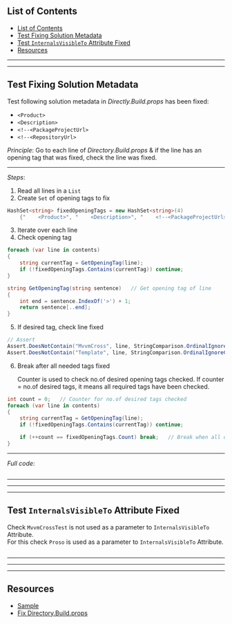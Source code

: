 ## List of Contents
- [List of Contents](#list-of-contents)
- [Test Fixing Solution Metadata](#test-fixing-solution-metadata)
- [Test `InternalsVisibleTo` Attribute Fixed](#test-internalsvisibleto-attribute-fixed)
- [Resources](#resources)


___
___


## Test Fixing Solution Metadata

Test following solution metadata in *Directly.Build.props* has been fixed:

* `<Product>`
* `<Description>`
* `<!--<PackageProjectUrl>`
* `<!--<RepositoryUrl>`

*Principle*: Go to each line of *Directory.Build.props* & if the line has an opening tag that was fixed, check the line was fixed.

___

*Steps*:

1. Read all lines in a `List`
2. Create `Set` of opening tags to fix

```cs
HashSet<string> fixedOpeningTags = new HashSet<string>(4)
    {"    <Product>", "    <Description>", "    <!--<PackageProjectUrl>", "    <!--<RepositoryUrl>"};
```

3. Iterate over each line
4. Check opening tag 

```cs
foreach (var line in contents)
{
    string currentTag = GetOpeningTag(line);
    if (!fixedOpeningTags.Contains(currentTag)) continue;
}
```
```cs
string GetOpeningTag(string sentence)   // Get opening tag of line
{
    int end = sentence.IndexOf('>') + 1;
    return sentence[..end];
}
```

5. If desired tag, check line fixed

```cs
// Assert
Assert.DoesNotContain("MvvmCross", line, StringComparison.OrdinalIgnoreCase);
Assert.DoesNotContain("Template", line, StringComparison.OrdinalIgnoreCase);
```

6. Break after all needed tags fixed

   Counter is used to check no.of desired opening tags checked. If counter = no.of desired tags, it means all required tags have been checked.

```cs
int count = 0;   // Counter for no.of desired tags checked
foreach (var line in contents)
{
    string currentTag = GetOpeningTag(line);
    if (!fixedOpeningTags.Contains(currentTag)) continue;

    if (++count == fixedOpeningTags.Count) break;   // Break when all desired tags checked
}
```

___


*Full code*:

```cs --region "Test Solution Metadata Fixed" --source-file .\..\..\..\..\MvvmCross.Template.Test\FixRootIssues\FixDirectoryBuildPropsShould.cs --project .\..\..\..\..\MvvmCross.Template.Test\MvvmCross.Template.Test.csproj
```



___
___
___



## Test `InternalsVisibleTo` Attribute Fixed

Check `MvvmCrossTest` is not used as a parameter to `InternalsVisibleTo` Attribute.  
For this check `Proso` is used as a parameter to `InternalsVisibleTo` Attribute.

```cs --region "Test InternalsVisibleTo Attribute Fixed" --source-file .\..\..\..\..\MvvmCross.Template.Test\FixRootIssues\FixDirectoryBuildPropsShould.cs --project .\..\..\..\..\MvvmCross.Template.Test\MvvmCross.Template.Test.csproj
```



___
___
___



## Resources

* [Sample][1]
* [Fix Directory.Build.props][2]















[1]: https://dev.azure.com/prosocode/VS/_git/MvxTemplate?path=%2FMvvmCross.Template.Test%2FFixRootIssues%2FFixDirectoryBuildPropsShould.cs&version=GBdev "Test fixing Directory.Build.props - Azure DevOps"
[2]: ./../../Code/4.%20Fix%20Root/3.%20Fix%20Directory.Build.props.md "Fix Directory.Build.props"